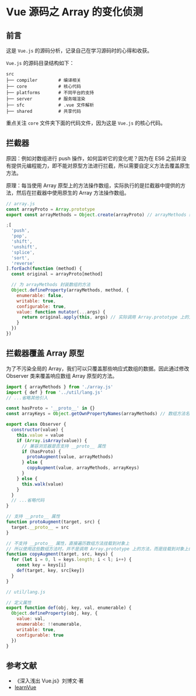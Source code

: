 # Vue 源码之 Array 的变化侦测

## 前言

这是 `Vue.js` 的源码分析，记录自己在学习源码时的心得和收获。

`Vue.js` 的源码目录结构如下：
```
src
├── compiler        # 编译相关 
├── core            # 核心代码 
├── platforms       # 不同平台的支持
├── server          # 服务端渲染
├── sfc             # .vue 文件解析
├── shared          # 共享代码
```

重点关注 `core` 文件夹下面的代码文件，因为这是 `Vue.js` 的核心代码。

## 拦截器

原因：例如对数组进行 push 操作，如何监听它的变化呢？因为在 ES6 之前并没有提供元编程能力，即不能对原型方法进行拦截，所以需要自定义方法去覆盖原生方法。

原理：每当使用 Array 原型上的方法操作数组，实际执行的是拦截器中提供的方法，然后在拦截器中使用原生的 Array 方法操作数组。

```js
// array.js
const arrayProto = Array.prototype
export const arrayMethods = Object.create(arrayProto) // arrayMethods 继承自 Array.prototype

;[
  'push',
  'pop',
  'shift',
  'unshift',
  'splice',
  'sort',
  'reverse'
].forEach(function (method) {
  const original = arrayProto[method]

  // 为 arrayMethods 封装数组的方法
  Object.defineProperty(arrayMethods, method, {
    enumerable: false,
    writable: true,
    configurable: true,
    value: function mutator(...args) {
      return original.apply(this, args) // 实际调用 Array.prototype 上的方法
    }
  })
})
```

## 拦截器覆盖 Array 原型

为了不污染全局的 Array，我们可以只覆盖那些响应式数组的数据。因此通过修改 Observer 类来覆盖响应数组 Array 原型的方法。
```js
import { arrayMethods } from './array.js'
import { def } from '../util/lang.js'
// ...省略其他引入

const hasProto = '__proto__' in {}
const arrayKeys = Object.getOwnPropertyNames(arrayMethods) // 数组方法名称列表

export class Observer {
  constructor(value) {
    this.value = value
    if (Array.isArray(value)) {
      // 兼容浏览器是否支持 __proto__ 属性
      if (hasProto) {
        protoAugment(value, arrayMethods)
      } else {
        copyAugment(value, arrayMethods, arrayKeys)
      }
    } else {
      this.walk(value)
    }
  }
  // ...省略代码
}

// 支持 __proto__ 属性
function protoAugment(target, src) {
  target.__proto__ = src
}

// 不支持 __proto__ 属性，直接遍历数组方法挂载到对象上
// 所以使用这些数组方法时，并不是调用 Array.prototype 上的方法，而是挂载到对象上的方法，即拦截器的方法
function copyAugment(target, src, keys) {
  for (let i = 0, l = keys.length; i < l; i++) {
    const key = keys[i]
    def(target, key, src[key])
  }
}
```
```js
// util/lang.js

// 定义属性
export function def(obj, key, val, enumerable) {
  Object.defineProperty(obj, key, {
    value: val,
    enumerable: !!enumerable,
    writable: true,
    configurable: true
  })
}
```


## 参考文献

- 《深入浅出 Vue.js》刘博文·著
- [learnVue](https://github.com/answershuto/learnVue)